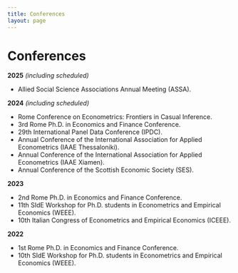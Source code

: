 ```yaml
---
title: Conferences
layout: page
---
```


# Conferences

**2025** *(including scheduled)*
- Allied Social Science Associations Annual Meeting (ASSA).

**2024** *(including scheduled)*
- Rome Conference on Econometrics: Frontiers in Casual Inference.
- 3rd Rome Ph.D. in Economics and Finance Conference.
- 29th International Panel Data Conference (IPDC).
- Annual Conference of the International Association for Applied Econometrics (IAAE Thessaloniki).
- Annual Conference of the International Association for Applied Econometrics (IAAE Xiamen).
- Annual Conference of the Scottish Economic Society (SES).

**2023**
- 2nd Rome Ph.D. in Economics and Finance Conference.
- 11th SIdE Workshop for Ph.D. students in Econometrics and Empirical Economics (WEEE).
- 10th Italian Congress of Econometrics and Empirical Economics (ICEEE).

**2022** 
- 1st Rome Ph.D. in Economics and Finance Conference.
- 10th SIdE Workshop for Ph.D. students in Econometrics and Empirical Economics (WEEE).
